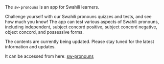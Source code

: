 The `sw-pronouns` is an app for Swahili learners. 

Challenge yourself with our Swahili pronouns quizzes and tests, and see how much you know! The app can test various aspects of Swahili pronouns, including independent, subject concord positive, subject concord negative, object concord, and possessive forms.

The contents are currently being updated. Please stay tuned for the latest information and updates.

It can be accessed from here:
[sw-pronouns](https://sw-pronouns.streamlit.app/)
